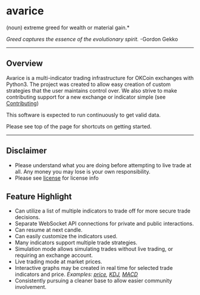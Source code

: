 avarice
=======

(noun) extreme greed for wealth or material gain.\*

*Greed captures the essence of the evolutionary spirit.* -Gordon Gekko

------------------------------------------------------------------------

Overview
--------

Avarice is a multi-indicator trading infrastructure for OKCoin exchanges
with Python3. The project was created to allow easy creation of custom
strategies that the user maintains control over. We also strive to make
contributing support for a new exchange or indicator simple (see
[Contributing](contributing.md))

This software is expected to run continuously to get valid data.

Please see top of the page for shortcuts on getting started.

------------------------------------------------------------------------

Disclaimer
----------

-   Please understand what you are doing before attempting to live trade
    at all. Any money you may lose is your own responsibility.
-   Please see
    [license](https://github.com/Galts-Gulch/avarice/blob/master/LICENSE.txt)
    for license info

Feature Highlight
-----------------

-   Can utilize a list of multiple indicators to trade off for more
    secure trade decisions.
-   Separate WebSocket API connections for private and public
    interactions.
-   Can resume at next candle.
-   Can easily customize the indicators used.
-   Many indicators support multiple trade strategies.
-   Simulation mode allows simulating trades without live trading, or
    requiring an exchange account.
-   Live trading mode at market prices.
-   Interactive graphs may be created in real time for selected trade
    indicators and price. *Examples:
    [price](http://imgh.us/price_chart.svg),
    [KDJ](http://imgh.us/KDJ_chart.svg),
    [MACD](http://imgh.us/MACD_chart.svg)*
-   Consistently pursuing a cleaner base to allow easier community
    involvement.
